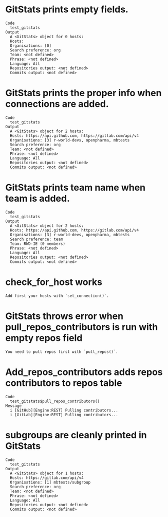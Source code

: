 # GitStats prints empty fields.

    Code
      test_gitstats
    Output
      A <GitStats> object for 0 hosts:
      Hosts: 
      Organisations: [0] 
      Search preference: org
      Team: <not defined>
      Phrase: <not defined>
      Language: All
      Repositories output: <not defined>
      Commits output: <not defined>

# GitStats prints the proper info when connections are added.

    Code
      test_gitstats
    Output
      A <GitStats> object for 2 hosts:
      Hosts: https://api.github.com, https://gitlab.com/api/v4
      Organisations: [3] r-world-devs, openpharma, mbtests
      Search preference: org
      Team: <not defined>
      Phrase: <not defined>
      Language: All
      Repositories output: <not defined>
      Commits output: <not defined>

# GitStats prints team name when team is added.

    Code
      test_gitstats
    Output
      A <GitStats> object for 2 hosts:
      Hosts: https://api.github.com, https://gitlab.com/api/v4
      Organisations: [3] r-world-devs, openpharma, mbtests
      Search preference: team
      Team: RWD-IE (0 members)
      Phrase: <not defined>
      Language: All
      Repositories output: <not defined>
      Commits output: <not defined>

# check_for_host works

    Add first your hosts with `set_connection()`.

# GitStats throws error when pull_repos_contributors is run with empty repos field

    You need to pull repos first with `pull_repos()`.

# Add_repos_contributors adds repos contributors to repos table

    Code
      test_gitstats$pull_repos_contributors()
    Message
      i [GitHub][Engine:REST] Pulling contributors...
      i [GitLab][Engine:REST] Pulling contributors...

# subgroups are cleanly printed in GitStats

    Code
      test_gitstats
    Output
      A <GitStats> object for 1 hosts:
      Hosts: https://gitlab.com/api/v4
      Organisations: [1] mbtests/subgroup
      Search preference: org
      Team: <not defined>
      Phrase: <not defined>
      Language: All
      Repositories output: <not defined>
      Commits output: <not defined>

